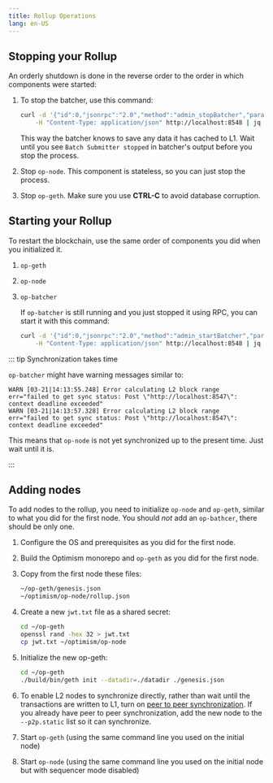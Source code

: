 ```yaml
---
title: Rollup Operations
lang: en-US
---
```


## Stopping your Rollup

An orderly shutdown is done in the reverse order to the order in which components were started:

1. To stop the batcher, use this command:

   ```sh
   curl -d '{"id":0,"jsonrpc":"2.0","method":"admin_stopBatcher","params":[]}' \
       -H "Content-Type: application/json" http://localhost:8548 | jq
   ```

   This way the batcher knows to save any data it has cached to L1.
   Wait until you see `Batch Submitter stopped` in batcher's output before you stop the process.

1. Stop `op-node`.
   This component is stateless, so you can just stop the process.

1. Stop `op-geth`.
   Make sure you use **CTRL-C** to avoid database corruption.


## Starting your Rollup

To restart the blockchain, use the same order of components you did when you initialized it.

1. `op-geth`
1. `op-node`
1. `op-batcher`

   If `op-batcher` is still running and you just stopped it using RPC, you can start it with this command:

   ```sh
   curl -d '{"id":0,"jsonrpc":"2.0","method":"admin_startBatcher","params":[]}' \
       -H "Content-Type: application/json" http://localhost:8548 | jq   
   ```

::: tip Synchronization takes time

`op-batcher` might have warning messages similar to:

```
WARN [03-21|14:13:55.248] Error calculating L2 block range         err="failed to get sync status: Post \"http://localhost:8547\": context deadline exceeded"
WARN [03-21|14:13:57.328] Error calculating L2 block range         err="failed to get sync status: Post \"http://localhost:8547\": context deadline exceeded"
```

This means that `op-node` is not yet synchronized up to the present time.
Just wait until it is.

:::


## Adding nodes

To add nodes to the rollup, you need to initialize `op-node` and `op-geth`, similar to what you did for the first node.
You should *not* add an `op-bathcer`, there should be only one.

1. Configure the OS and prerequisites as you did for the first node.
1. Build the Optimism monorepo and `op-geth` as you did for the first node.
1. Copy from the first node these files:
    
    ```bash
    ~/op-geth/genesis.json
    ~/optimism/op-node/rollup.json
    ```
    
1. Create a new `jwt.txt` file as a shared secret:
    
    ```bash
    cd ~/op-geth
    openssl rand -hex 32 > jwt.txt
    cp jwt.txt ~/optimism/op-node
    ```
    
1. Initialize the new op-geth:
    
    ```bash
    cd ~/op-geth
    ./build/bin/geth init --datadir=./datadir ./genesis.json
    ```

1. To enable L2 nodes to synchronize directly, rather than wait until the transactions are written to L1, turn on [peer to peer synchronization](/docs/build/getting-started/#run-op-node).
   If you already have peer to peer synchronization, add the new node to the `--p2p.static` list so it can synchronize.

1. Start `op-geth` (using the same command line you used on the initial node)
1. Start `op-node` (using the same command line you used on the initial node but with sequencer mode disabled)
